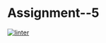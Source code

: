 # Assignment--5
[![linter](https://github.com/Nathan-Karafotias/Assignment--5/workflows/linter/badge.svg)](https://github.com/marketplace/actions/super-linter)
